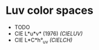 # Luv color spaces

- TODO
- CIE L\*u\*v\* (1976) *(CIELUV)*
- CIE L\*C\*h°<sub>uv</sub> *(CIELCH)*
